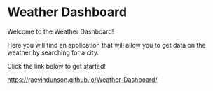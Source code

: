 # Weather Dashboard

Welcome to the Weather Dashboard!

Here you will find an application that will allow you to get data on the weather by searching for a city.

Click the link below to get started!

https://raevindunson.github.io/Weather-Dashboard/

